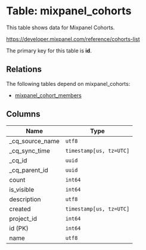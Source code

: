 # Table: mixpanel_cohorts

This table shows data for Mixpanel Cohorts.

https://developer.mixpanel.com/reference/cohorts-list

The primary key for this table is **id**.

## Relations

The following tables depend on mixpanel_cohorts:
  - [mixpanel_cohort_members](mixpanel_cohort_members)

## Columns

| Name          | Type          |
| ------------- | ------------- |
|_cq_source_name|`utf8`|
|_cq_sync_time|`timestamp[us, tz=UTC]`|
|_cq_id|`uuid`|
|_cq_parent_id|`uuid`|
|count|`int64`|
|is_visible|`int64`|
|description|`utf8`|
|created|`timestamp[us, tz=UTC]`|
|project_id|`int64`|
|id (PK)|`int64`|
|name|`utf8`|